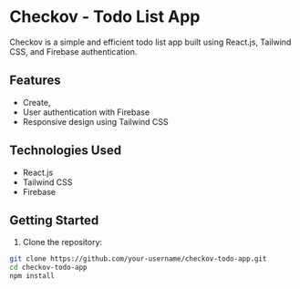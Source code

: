 # Checkov - Todo List App

Checkov is a simple and efficient todo list app built using React.js, Tailwind CSS, and Firebase authentication.

## Features

- Create, 
- User authentication with Firebase
- Responsive design using Tailwind CSS

## Technologies Used

- React.js
- Tailwind CSS
- Firebase

## Getting Started

1. Clone the repository:

```bash
git clone https://github.com/your-username/checkov-todo-app.git
cd checkov-todo-app
npm install
